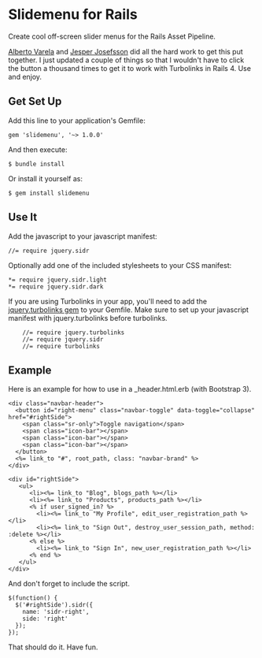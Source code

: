 # Slidemenu for Rails

Create cool off-screen slider menus for the Rails Asset Pipeline.

[Alberto Varela][1] and [Jesper Josefsson][2] did all the hard work to get this put together.  I just updated a couple of things so that I wouldn't have to click the button a thousand times to get it to work with Turbolinks in Rails 4.  Use and enjoy.

## Get Set Up

Add this line to your application's Gemfile:

    gem 'slidemenu', '~> 1.0.0'

And then execute:

    $ bundle install

Or install it yourself as:

    $ gem install slidemenu

## Use It

Add the javascript to your javascript manifest:

    //= require jquery.sidr

Optionally add one of the included stylesheets to your CSS manifest:

    *= require jquery.sidr.light
    *= require jquery.sidr.dark

If you are using Turbolinks in your app, you'll need to add the [jquery.turbolinks gem][3] to your Gemfile. Make sure to set up your javascript manifest with jquery.turbolinks before turbolinks.

		//= require jquery.turbolinks
		//= require jquery.sidr
		//= require turbolinks 

## Example

Here is an example for how to use in a _header.html.erb (with Bootstrap 3).

  	<div class="navbar-header">
      <button id="right-menu" class="navbar-toggle" data-toggle="collapse"  href="#rightSide">
        <span class="sr-only">Toggle navigation</span>
        <span class="icon-bar"></span>
        <span class="icon-bar"></span>
        <span class="icon-bar"></span>
      </button>
      <%= link_to "#", root_path, class: "navbar-brand" %>
    </div>

    <div id="rightSide">
       <ul>
          <li><%= link_to "Blog", blogs_path %></li>
          <li><%= link_to "Products", products_path %></li>
          <% if user_signed_in? %>
            <li><%= link_to "My Profile", edit_user_registration_path %></li>
            <li><%= link_to "Sign Out", destroy_user_session_path, method: :delete %></li>
          <% else %>
            <li><%= link_to "Sign In", new_user_registration_path %></li>
          <% end %>
       </ul>
    </div>

And don't forget to include the script.

    $(function() {
      $('#rightSide').sidr({
        name: 'sidr-right',
        side: 'right'
      });
    });

That should do it.  Have fun.

[1]:http://www.berriart.com/sidr/
[2]:https://github.com/jesjos
[3]:https://github.com/kossnocorp/jquery.turbolinks